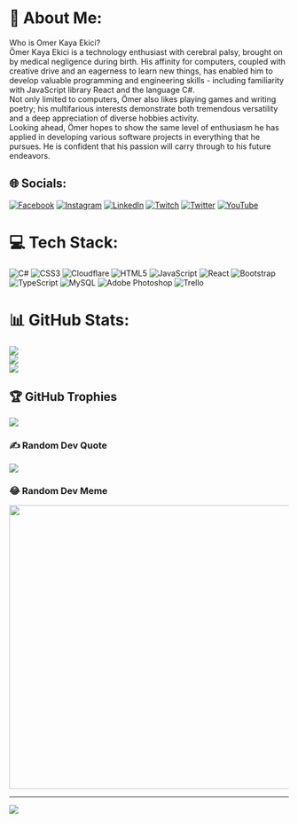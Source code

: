 # 💫 About Me:
Who is Omer Kaya Ekici? <br>Ömer Kaya Ekici is a technology enthusiast with cerebral palsy, brought on by medical negligence during birth. His affinity for computers, coupled with creative drive and an eagerness to learn new things, has enabled him to develop valuable programming and engineering skills - including familiarity with JavaScript library React and the language C#.<br>Not only limited to computers, Ömer also likes playing games and writing poetry; his multifarious interests demonstrate both tremendous versatility and a deep appreciation of diverse hobbies activity. <br>Looking ahead, Ömer hopes to show the same level of enthusiasm he has applied in developing various software projects in everything that he pursues. He is confident that his passion will carry through to his future endeavors.


## 🌐 Socials:
[![Facebook](https://img.shields.io/badge/Facebook-%231877F2.svg?logo=Facebook&logoColor=white)](https://facebook.com/wuqqers) [![Instagram](https://img.shields.io/badge/Instagram-%23E4405F.svg?logo=Instagram&logoColor=white)](https://instagram.com/Wuqqers) [![LinkedIn](https://img.shields.io/badge/LinkedIn-%230077B5.svg?logo=linkedin&logoColor=white)](https://linkedin.com/in/wuqqers) [![Twitch](https://img.shields.io/badge/Twitch-%239146FF.svg?logo=Twitch&logoColor=white)](https://twitch.tv/wuqqers) [![Twitter](https://img.shields.io/badge/Twitter-%231DA1F2.svg?logo=Twitter&logoColor=white)](https://twitter.com/wuqqers) [![YouTube](https://img.shields.io/badge/YouTube-%23FF0000.svg?logo=YouTube&logoColor=white)](https://youtube.com/@omerkayaekici2211) 

# 💻 Tech Stack:
![C#](https://img.shields.io/badge/c%23-%23239120.svg?style=for-the-badge&logo=c-sharp&logoColor=white) ![CSS3](https://img.shields.io/badge/css3-%231572B6.svg?style=for-the-badge&logo=css3&logoColor=white) ![Cloudflare](https://img.shields.io/badge/Cloudflare-F38020?style=for-the-badge&logo=Cloudflare&logoColor=white) ![HTML5](https://img.shields.io/badge/html5-%23E34F26.svg?style=for-the-badge&logo=html5&logoColor=white) ![JavaScript](https://img.shields.io/badge/javascript-%23323330.svg?style=for-the-badge&logo=javascript&logoColor=%23F7DF1E) ![React](https://img.shields.io/badge/react-%2320232a.svg?style=for-the-badge&logo=react&logoColor=%2361DAFB) ![Bootstrap](https://img.shields.io/badge/bootstrap-%23563D7C.svg?style=for-the-badge&logo=bootstrap&logoColor=white) ![TypeScript](https://img.shields.io/badge/typescript-%23007ACC.svg?style=for-the-badge&logo=typescript&logoColor=white) ![MySQL](https://img.shields.io/badge/mysql-%2300f.svg?style=for-the-badge&logo=mysql&logoColor=white) ![Adobe Photoshop](https://img.shields.io/badge/adobephotoshop-%2331A8FF.svg?style=for-the-badge&logo=adobephotoshop&logoColor=white) ![Trello](https://img.shields.io/badge/Trello-%23026AA7.svg?style=for-the-badge&logo=Trello&logoColor=white)
# 📊 GitHub Stats:
![](https://github-readme-stats.vercel.app/api?username=Wuqqers&theme=dark&hide_border=false&include_all_commits=true&count_private=true)<br/>
![](https://github-readme-streak-stats.herokuapp.com/?user=Wuqqers&theme=dark&hide_border=false)<br/>
![](https://github-readme-stats.vercel.app/api/top-langs/?username=Wuqqers&theme=dark&hide_border=false&include_all_commits=true&count_private=true&layout=compact)

## 🏆 GitHub Trophies
![](https://github-profile-trophy.vercel.app/?username=Wuqqers&theme=radical&no-frame=false&no-bg=true&margin-w=4)

### ✍️ Random Dev Quote
![](https://quotes-github-readme.vercel.app/api?type=horizontal&theme=radical)

### 😂 Random Dev Meme
<img src="https://rm.up.railway.app/" width="512px"/>

---
[![](https://visitcount.itsvg.in/api?id=Wuqqers&icon=0&color=0)](https://visitcount.itsvg.in)

<!-- Proudly created with GPRM ( https://gprm.itsvg.in ) -->
